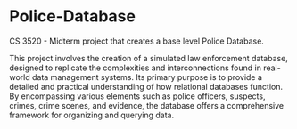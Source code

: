 # Police-Database
CS 3520 - Midterm project that creates a base level Police Database. 

This project involves the creation of a simulated law enforcement database, designed to replicate the complexities and 
interconnections found in real-world data management systems. Its primary purpose is to provide a detailed and practical 
understanding of how relational databases function. By encompassing various elements such as police officers, suspects, 
crimes, crime scenes, and evidence, the database offers a comprehensive framework for organizing and querying data.

